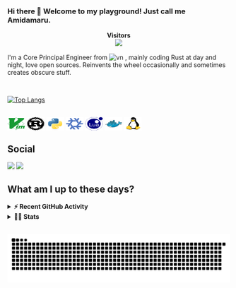 ### Hi there 👋 Welcome to my playground! Just call me Amidamaru.

<p align="center">
  <b>Visitors</b><br>
  <img src="https://profile-counter.glitch.me/thaodt/count.svg" />
</p>

I'm a Core Principal Engineer from <img src="https://static.dwcdn.net/css/flag-icons/flags/4x3/vn.svg" alt="vn" height="25"/> , 
mainly coding Rust at day and night, love open sources. Reinvents the wheel occasionally and sometimes creates obscure stuff.

<br>

[![Top Langs](https://github-readme-stats.vercel.app/api/top-langs/?username=thaodt&layout=compact&theme=gotham&cache_seconds=86400)](https://github.com/thaodt/thaodt)


<div style="display: inline_block"><br>
  <img align="center" alt="thaodt-nvim" height="30" width="40" src="https://raw.githubusercontent.com/devicons/devicon/master/icons/vim/vim-plain.svg">
  <img align="center" alt="thaodt-rust" height="30" width="40" src="https://raw.githubusercontent.com/devicons/devicon/master/icons/rust/rust-plain.svg">
  <img align="center" alt="thaodt-python" height="30" width="40" src="https://raw.githubusercontent.com/devicons/devicon/master/icons/python/python-original.svg">
  <img align="center" alt="thaodt-nix" height="30" width="40" src="https://raw.githubusercontent.com/devicons/devicon/master/icons/nixos/nixos-plain.svg">  
  <img align="center" alt="thaodt-lua" height="30" width="40" src="https://raw.githubusercontent.com/devicons/devicon/master/icons/lua/lua-plain-wordmark.svg">
  <img align="center" alt="thaodt-docker" height="30" width="40" src="https://raw.githubusercontent.com/devicons/devicon/master/icons/docker/docker-original.svg">
  <img align="center" alt="thaodt-linux" height="30" width="40" src="https://raw.githubusercontent.com/devicons/devicon/master/icons/linux/linux-original.svg">
</div>

## Social

<div>
  <a href="https://twitter.com/dreamsparkis" target="_blank"><img src="https://img.shields.io/badge/-Twitter-%23E4405F?style=for-the-badge&logo=twitter&logoColor=white" target="_blank"></a>
  <a href = "mailto:ardtimeit@gmail.com"><img src="https://img.shields.io/badge/-Gmail-%23333?style=for-the-badge&logo=gmail&logoColor=white" target="_blank"></a>

</div>

## What am I up to these days?
<details>
  <summary><b>⚡ Recent GitHub Activity</b></summary>
    <p>

<!--START_SECTION:activity-->
1. 💪 Opened PR [#43](https://github.com/getgrit/python/pull/43) in [getgrit/python](https://github.com/getgrit/python)
2. ❗ Opened issue [#599](https://github.com/tailcallhq/tailcall/issues/599) in [tailcallhq/tailcall](https://github.com/tailcallhq/tailcall)
3. 🗣 Commented on [#83](https://github.com/rosenpass/rosenpass/issues/83#issuecomment-1788646640) in [rosenpass/rosenpass](https://github.com/rosenpass/rosenpass)
4. 🗣 Commented on [#623](https://github.com/inko-lang/inko/pull/623#issuecomment-1786363220) in [inko-lang/inko](https://github.com/inko-lang/inko)
5. ❗ Opened issue [#554](https://github.com/tailcallhq/tailcall/issues/554) in [tailcallhq/tailcall](https://github.com/tailcallhq/tailcall)
6. 🗣 Commented on [#627](https://github.com/inko-lang/inko/issues/627#issuecomment-1784393591) in [inko-lang/inko](https://github.com/inko-lang/inko)
7. 💪 Opened PR [#551](https://github.com/tailcallhq/tailcall/pull/551) in [tailcallhq/tailcall](https://github.com/tailcallhq/tailcall)
8. 💪 Opened PR [#623](https://github.com/inko-lang/inko/pull/623) in [inko-lang/inko](https://github.com/inko-lang/inko)
9. 🗣 Commented on [#414](https://github.com/tailcallhq/tailcall/issues/414#issuecomment-1779454102) in [tailcallhq/tailcall](https://github.com/tailcallhq/tailcall)
10. 🗣 Commented on [#125](https://github.com/cloudwego/volo/issues/125#issuecomment-1778575211) in [cloudwego/volo](https://github.com/cloudwego/volo)
<!--END_SECTION:activity-->
  </p>
</details>


<details>
  <summary><b>👨‍💻 Stats</b></summary>
  <p align="center">
    <a>
      <img align="center" src="https://gist.githubusercontent.com/thaodt/1db1d598a9e4550fa45eaede87135b3b/raw/97f3e5e943703e61b223dbc8cfa33ae9a5beb97b/github-metrics.svg"/>
    </a>
  </p>
</details>
<br>
<p align="center">
  <img width="600" src="https://raw.githubusercontent.com/thaodt/thaodt/master/assets/github-snake.svg" />
</p>
